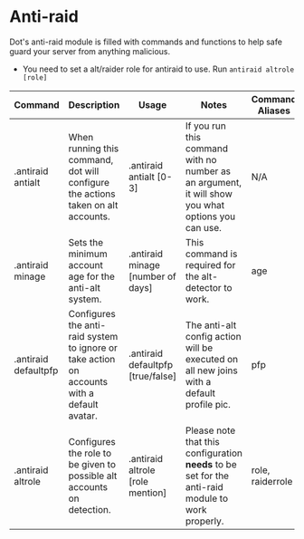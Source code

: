 # Anti-raid

Dot's anti-raid module is filled with commands and functions to help safe guard your server from anything malicious.

* You need to set a alt/raider role for antiraid to use. Run `antiraid altrole [role]`

| Command              | Description                                                                                 | Usage                              | Notes                                                                                              | Command Aliases  |
| -------------------- | ------------------------------------------------------------------------------------------- | ---------------------------------- | -------------------------------------------------------------------------------------------------- | ---------------- |
| .antiraid antialt    | When running this command, dot will configure the actions taken on alt accounts.            | .antiraid antialt \[0-3]           | If you run this command with no number as an argument, it will show you what options you can use.  | N/A              |
| .antiraid minage     | Sets the minimum account age for the anti-alt system.                                       | .antiraid minage \[number of days] | This command is required for the alt-detector to work.                                             | age              |
| .antiraid defaultpfp | Configures the anti-raid system to ignore or take action on accounts with a default avatar. | .antiraid defaultpfp \[true/false] | The anti-alt config action will be executed on all new joins with a default profile pic.           | pfp              |
| .antiraid altrole    | Configures the role to be given to possible alt accounts on detection.                      | .antiraid altrole \[role mention]  | Please note that this configuration **needs** to be set for the anti-raid module to work properly. | role, raiderrole |
